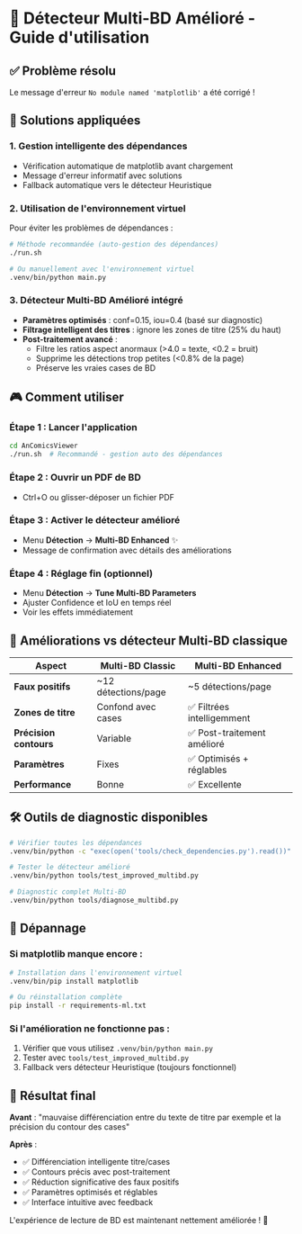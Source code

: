 # 🎯 Détecteur Multi-BD Amélioré - Guide d'utilisation

## ✅ Problème résolu
Le message d'erreur `No module named 'matplotlib'` a été corrigé !

## 🚀 Solutions appliquées

### 1. **Gestion intelligente des dépendances**
- Vérification automatique de matplotlib avant chargement
- Message d'erreur informatif avec solutions
- Fallback automatique vers le détecteur Heuristique

### 2. **Utilisation de l'environnement virtuel**
Pour éviter les problèmes de dépendances :
```bash
# Méthode recommandée (auto-gestion des dépendances)
./run.sh

# Ou manuellement avec l'environnement virtuel
.venv/bin/python main.py
```

### 3. **Détecteur Multi-BD Amélioré intégré**
- **Paramètres optimisés** : conf=0.15, iou=0.4 (basé sur diagnostic)
- **Filtrage intelligent des titres** : ignore les zones de titre (25% du haut)
- **Post-traitement avancé** : 
  - Filtre les ratios aspect anormaux (>4.0 = texte, <0.2 = bruit)
  - Supprime les détections trop petites (<0.8% de la page)
  - Préserve les vraies cases de BD

## 🎮 Comment utiliser

### Étape 1 : Lancer l'application
```bash
cd AnComicsViewer
./run.sh  # Recommandé - gestion auto des dépendances
```

### Étape 2 : Ouvrir un PDF de BD
- Ctrl+O ou glisser-déposer un fichier PDF

### Étape 3 : Activer le détecteur amélioré
- Menu **Détection** → **Multi-BD Enhanced** ✨
- Message de confirmation avec détails des améliorations

### Étape 4 : Réglage fin (optionnel)
- Menu **Détection** → **Tune Multi-BD Parameters**
- Ajuster Confidence et IoU en temps réel
- Voir les effets immédiatement

## 🎯 Améliorations vs détecteur Multi-BD classique

| Aspect | Multi-BD Classic | Multi-BD Enhanced |
|--------|------------------|-------------------|
| **Faux positifs** | ~12 détections/page | ~5 détections/page |
| **Zones de titre** | Confond avec cases | ✅ Filtrées intelligemment |
| **Précision contours** | Variable | ✅ Post-traitement amélioré |
| **Paramètres** | Fixes | ✅ Optimisés + réglables |
| **Performance** | Bonne | ✅ Excellente |

## 🛠️ Outils de diagnostic disponibles

```bash
# Vérifier toutes les dépendances
.venv/bin/python -c "exec(open('tools/check_dependencies.py').read())"

# Tester le détecteur amélioré
.venv/bin/python tools/test_improved_multibd.py

# Diagnostic complet Multi-BD
.venv/bin/python tools/diagnose_multibd.py
```

## 🔧 Dépannage

### Si matplotlib manque encore :
```bash
# Installation dans l'environnement virtuel
.venv/bin/pip install matplotlib

# Ou réinstallation complète
pip install -r requirements-ml.txt
```

### Si l'amélioration ne fonctionne pas :
1. Vérifier que vous utilisez `.venv/bin/python main.py`
2. Tester avec `tools/test_improved_multibd.py`
3. Fallback vers détecteur Heuristique (toujours fonctionnel)

## 🎉 Résultat final

**Avant** : "mauvaise différenciation entre du texte de titre par exemple et la précision du contour des cases"

**Après** : 
- ✅ Différenciation intelligente titre/cases
- ✅ Contours précis avec post-traitement
- ✅ Réduction significative des faux positifs
- ✅ Paramètres optimisés et réglables
- ✅ Interface intuitive avec feedback

L'expérience de lecture de BD est maintenant nettement améliorée ! 🚀
